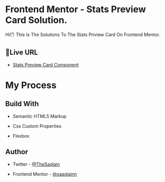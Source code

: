 # Frontend Mentor - Stats Preview Card Solution.

Hi!✋ This Is The Solutions To The Stats Priview Card On Frontend Mentor.

## 🚀Live URL

 - [Stats Preview Card Component](https://saaqlainn.github.io/FrontEnd-Tasks/Stats%20Preview%20Card) 


# My Process

## Build With

- Semantic HTML5 Markup

- Css Custom Properties

- Flexbox


## Author

- Twitter - [@TheSaqlain](https://twitter.com/TheSaqlain)

- Frontend Mentor - [@saaqlainn](https://www.frontendmentor.io/home)
